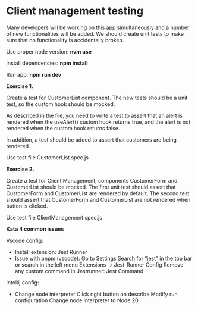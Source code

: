 # **Client management testing**
Many developers will be working on this app simultaneously and a number of new functionalities will be added. We should create unit tests to make sure that no functionality is accidentally broken.

Use proper node version: **nvm use**

Install dependencies: **npm install**

Run app: **npm run dev**

**Exercise 1.**

Create a test for CustomerList component. The new tests should be a unit test, so the custom hook should be mocked.

As described in the file, you need to write a test to assert that an alert is rendered when the useAlert() custom hook returns true, and the alert is not rendered when the custom hook returns false.

In addition, a test should be added to assert that customers are being rendered.

Use test file CustomerList.spec.js

**Exercise 2.**

Create a test for Client Management, components CustomerForm and CustomerList should be mocked. The first unit test should assert that CustomerForm and CustomerList are rendered by default. The second test should assert that CustomerForm and CustomerList are not rendered when button is clicked. 

Use test file ClientManagement.spec.js


**Kata 4 common issues**

Vscode config:
  - Install extension: Jest Runner
  - Issue with pnpm (vscode):
    Go to Settings
    Search for “jest” in the top bar or search in the left menu Extensions -> Jest-Runner Config
    Remove any custom command in Jestrunner: Jest Command

Intellij config: 
  - Change node interpreter
    Click right button on describe
    Modify run configuration
    Change node interpreter to Node 20

